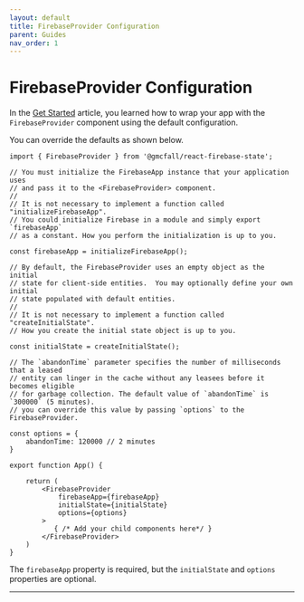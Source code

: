 ```yaml
---
layout: default
title: FirebaseProvider Configuration
parent: Guides
nav_order: 1
---
```


# FirebaseProvider Configuration

In the [Get Started] article, you learned how to wrap your app with the
`FirebaseProvider` component using the default configuration.

You can override the defaults as shown below.

```tsx
import { FirebaseProvider } from '@gmcfall/react-firebase-state';

// You must initialize the FirebaseApp instance that your application uses
// and pass it to the <FirebaseProvider> component.
//
// It is not necessary to implement a function called "initializeFirebaseApp".  
// You could initialize Firebase in a module and simply export `firebaseApp` 
// as a constant. How you perform the initialization is up to you.

const firebaseApp = initializeFirebaseApp();

// By default, the FirebaseProvider uses an empty object as the initial
// state for client-side entities.  You may optionally define your own initial
// state populated with default entities.
//
// It is not necessary to implement a function called "createInitialState".
// How you create the initial state object is up to you.

const initialState = createInitialState();

// The `abandonTime` parameter specifies the number of milliseconds that a leased
// entity can linger in the cache without any leasees before it becomes eligible
// for garbage collection. The default value of `abandonTime` is `300000` (5 minutes).
// you can override this value by passing `options` to the FirebaseProvider.

const options = {
    abandonTime: 120000 // 2 minutes
}

export function App() {

    return (
        <FirebaseProvider 
            firebaseApp={firebaseApp}
            initialState={initialState}
            options={options}
        >
           { /* Add your child components here*/ }
        </FirebaseProvider>
    )
}

```
The `firebaseApp` property is required, but the `initialState` and `options` properties are optional.

----
[Get Started]: ../..